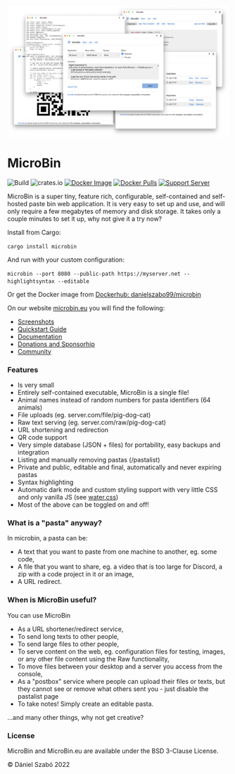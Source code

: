 
![Screenshot](.github/index.png)

# MicroBin

![Build](https://github.com/szabodanika/microbin/actions/workflows/rust.yml/badge.svg)
![crates.io](https://img.shields.io/crates/v/microbin.svg)
[![Docker Image](https://github.com/szabodanika/microbin/actions/workflows/docker.yml/badge.svg)](https://hub.docker.com/r/danielszabo99/microbin)
[![Docker Pulls](https://img.shields.io/docker/pulls/danielszabo99/microbin?label=Docker%20pulls)](https://img.shields.io/docker/pulls/danielszabo99/microbin?label=Docker%20pulls)
[![Support Server](https://img.shields.io/discord/662017309162078267.svg?color=7289da&label=Discord&logo=discord&style=flat-square)](https://discord.gg/3DsyTN7T)

MicroBin is a super tiny, feature rich, configurable, self-contained and self-hosted paste bin web application. It is very easy to set up and use, and will only require a few megabytes of memory and disk storage. It takes only a couple minutes to set it up, why not give it a try now?

Install from Cargo:

`cargo install microbin`

And run with your custom configuration:

`microbin --port 8080 --public-path https://myserver.net --highlightsyntax --editable`

Or get the Docker image from [Dockerhub: danielszabo99/microbin](https://hub.docker.com/r/danielszabo99/microbin)

On our website [microbin.eu](microbin.eu) you will find the following:

- [Screenshots](https://microbin.eu/screenshots/)
- [Quickstart Guide](https://microbin.eu/quickstart/)
- [Documentation](https://microbin.eu/documentation/)
- [Donations and Sponsorhip](https://microbin.eu/donate/)
- [Community](https://microbin.eu/community/)

### Features
- Is very small
- Entirely self-contained executable, MicroBin is a single file!
- Animal names instead of random numbers for pasta identifiers (64 animals)
- File uploads (eg. server.com/file/pig-dog-cat)
- Raw text serving (eg. server.com/raw/pig-dog-cat)
- URL shortening and redirection
- QR code support
- Very simple database (JSON + files) for portability, easy backups and integration
- Listing and manually removing pastas (/pastalist)
- Private and public, editable and final, automatically and never expiring pastas
- Syntax highlighting
- Automatic dark mode and custom styling support with very little CSS and only vanilla JS (see [water.css](https://github.com/kognise/water.css))
- Most of the above can be toggled on and off!

### What is a "pasta" anyway?

In microbin, a pasta can be:
- A text that you want to paste from one machine to another, eg. some code,
- A file that you want to share, eg. a video that is too large for Discord, a zip with a code project in it or an image,
- A URL redirect.

### When is MicroBin useful?

You can use MicroBin
- As a URL shortener/redirect service,
- To send long texts to other people,
- To send large files to other people,
- To serve content on the web, eg. configuration files for testing, images, or any other file content using the Raw functionality,
- To move files between your desktop and a server you access from the console,
- As a "postbox" service where people can upload their files or texts, but they cannot see or remove what others sent you - just disable the pastalist page
- To take notes! Simply create an editable pasta.

...and many other things, why not get creative?

### License 

MicroBin and MicroBin.eu are available under the BSD 3-Clause License.

© Dániel Szabó 2022

